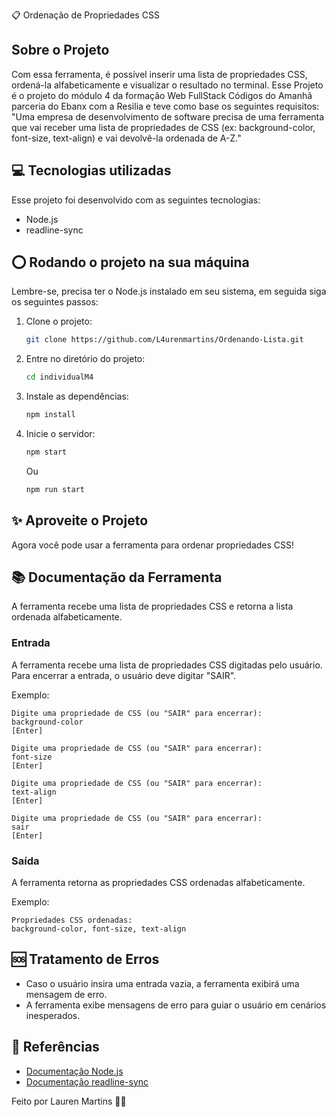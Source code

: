 📋 Ordenação de Propriedades CSS

## Sobre o Projeto
Com essa ferramenta, é possível inserir uma lista de propriedades CSS, ordená-la alfabeticamente e visualizar o resultado no terminal. 
Esse Projeto é o projeto do módulo 4 da formação Web FullStack Códigos do Amanhã parceria do Ebanx com a Resilia e teve como base os seguintes requisitos:
"Uma empresa de desenvolvimento de software precisa de uma ferramenta que vai receber uma lista de propriedades de CSS (ex: background-color, font-size, text-align) e vai devolvê-la ordenada de A-Z."

## 💻 Tecnologias utilizadas
Esse projeto foi desenvolvido com as seguintes tecnologias:

- Node.js
- readline-sync

## ⭕ Rodando o projeto na sua máquina
Lembre-se, precisa ter o Node.js instalado em seu sistema, em seguida siga os seguintes passos:

1. Clone o projeto:

   ```bash
   git clone https://github.com/L4urenmartins/Ordenando-Lista.git
   ```

2. Entre no diretório do projeto:

   ```bash
   cd individualM4
   ```

3. Instale as dependências:

   ```bash
   npm install
   ```

4. Inicie o servidor:

   ```bash
   npm start
   ```

   Ou

   ```bash
   npm run start
   ```

## ✨ Aproveite o Projeto
Agora você pode usar a ferramenta para ordenar propriedades CSS!

## 📚 Documentação da Ferramenta
A ferramenta recebe uma lista de propriedades CSS e retorna a lista ordenada alfabeticamente.

### Entrada
A ferramenta recebe uma lista de propriedades CSS digitadas pelo usuário. Para encerrar a entrada, o usuário deve digitar "SAIR".

Exemplo:

```
Digite uma propriedade de CSS (ou "SAIR" para encerrar):
background-color
[Enter]

Digite uma propriedade de CSS (ou "SAIR" para encerrar):
font-size
[Enter]

Digite uma propriedade de CSS (ou "SAIR" para encerrar):
text-align
[Enter]

Digite uma propriedade de CSS (ou "SAIR" para encerrar):
sair
[Enter]
```

### Saída
A ferramenta retorna as propriedades CSS ordenadas alfabeticamente.

Exemplo:

```
Propriedades CSS ordenadas:
background-color, font-size, text-align
```

## 🆘 Tratamento de Erros
- Caso o usuário insira uma entrada vazia, a ferramenta exibirá uma mensagem de erro.
- A ferramenta exibe mensagens de erro para guiar o usuário em cenários inesperados.

## 📑 Referências
- [Documentação Node.js](https://nodejs.org/)
- [Documentação readline-sync](https://www.npmjs.com/package/readline-sync)

Feito por Lauren Martins 👩‍💻
